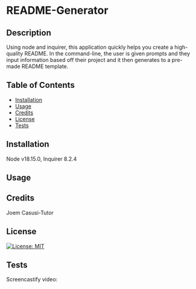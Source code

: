 # README-Generator

## Description

Using node and inquirer, this application quickly helps you create a high-quality README. In the command-line, the user is given prompts and they input information based off their project and it then generates to a pre-made README template. 

## Table of Contents

- [Installation](#installation)
- [Usage](#usage)
- [Credits](#credits)
- [License](#license)
- [Tests](#tests)

## Installation

Node v18.15.0, Inquirer 8.2.4

## Usage

## Credits

Joem Casusi-Tutor

## License

[![License: MIT](https://img.shields.io/badge/License-MIT-yellow.svg)](https://opensource.org/licenses/MIT)

## Tests

Screencastify video: 
